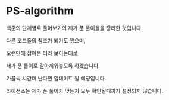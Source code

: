 # PS-algorithm
백준의 단계별로 풀어보기의 제가 푼 풀이들을 정리한 것입니다.

다른 코드들의 참조가 되기도 했으며,

오랜만에 잡아본 터라 보이는대로 

제가 푼 풀이로 갈아끼워놓도록 하겠습니다.

가끔씩 시간이 난다면 업데이트 될 예정입니다.

라이선스는 제가 푼 풀이가 맞는지 모두 확인될때까지 설정되지 않습니다.
